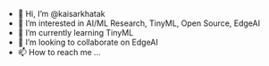 - 👋 Hi, I’m @kaisarkhatak
- 👀 I’m interested in AI/ML Research, TinyML, Open Source, EdgeAI
- 🌱 I’m currently learning TinyML
- 💞️ I’m looking to collaborate on EdgeAI
- 📫 How to reach me ...

<!---
kaisarkhatak/kaisarkhatak is a ✨ special ✨ repository because its `README.md` (this file) appears on your GitHub profile.
You can click the Preview link to take a look at your changes.
--->
